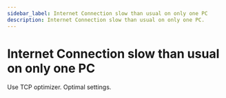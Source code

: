 ```yaml
---
sidebar_label: Internet Connection slow than usual on only one PC
description: Internet Connection slow than usual on only one PC.
---
```


# Internet Connection slow than usual on only one PC

Use TCP optimizer. Optimal settings.